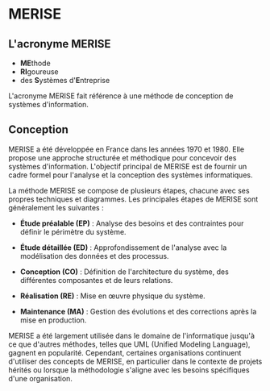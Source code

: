# MERISE
  
## L'acronyme MERISE
  
- **ME**thode
- **RI**goureuse
- des **S**ystèmes d'**E**ntreprise
  
L'acronyme MERISE fait référence à une méthode de conception de systèmes d'information.  
   
## Conception
  
MERISE a été développée en France dans les années 1970 et 1980. Elle propose une approche structurée et méthodique pour concevoir des systèmes d'information. L'objectif principal de MERISE est de fournir un cadre formel pour l'analyse et la conception des systèmes informatiques.  
  
La méthode MERISE se compose de plusieurs étapes, chacune avec ses propres techniques et diagrammes. Les principales étapes de MERISE sont généralement les suivantes :

- **Étude préalable (EP)** : Analyse des besoins et des contraintes pour définir le périmètre du système.

- **Étude détaillée (ED)** : Approfondissement de l'analyse avec la modélisation des données et des processus.

- **Conception (CO)** : Définition de l'architecture du système, des différentes composantes et de leurs relations.

- **Réalisation (RE)** : Mise en œuvre physique du système.

- **Maintenance (MA)** : Gestion des évolutions et des corrections après la mise en production.

MERISE a été largement utilisée dans le domaine de l'informatique jusqu'à ce que d'autres méthodes, telles que UML (Unified Modeling Language), gagnent en popularité. Cependant, certaines organisations continuent d'utiliser des concepts de MERISE, en particulier dans le contexte de projets hérités ou lorsque la méthodologie s'aligne avec les besoins spécifiques d'une organisation.
